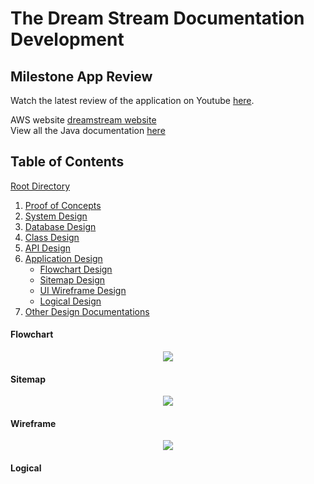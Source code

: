 # The Dream Stream Documentation Development


## Milestone App Review
Watch the latest review of the application on Youtube [here](https://www.youtube.com/embed/3njvE3QVbVk). 

AWS website [dreamstream website](http://thedreamstream.us-east-2.elasticbeanstalk.com)  
View all the Java documentation [here](https://mmitar.github.io/capstone/)

## Table of Contents
[Root Directory](https://github.com/mmitar/capstone)
1. [Proof of Concepts](https://github.com/mmitar/capstone/tree/master/_Proof%20of%20Concept)	
2. [System Design](https://github.com/mmitar/capstone/tree/master/_System%20Design)
3. [Database Design](https://github.com/mmitar/capstone/tree/master/_Database%20Design)	
4. [Class Design](https://github.com/mmitar/capstone/tree/master/_Class%20Design)	
5. [API Design](https://github.com/mmitar/capstone/tree/master/_API%20Design)
6. [Application Design](https://github.com/mmitar/capstone/tree/master/_Application%20Design)
	* [Flowchart Design](#Flowchart)
	* [Sitemap Design](#Sitemap)
	* [UI Wireframe Design](#Wireframe)
	* [Logical Design](#Logical)
7. [Other Design Documentations](https://github.com/mmitar/capstone/tree/master/_Other)

#### Flowchart
<p align="center"><img src="https://github.com/mmitar/capstone/blob/master/_Application%20Design/App%20Flowchart.png"/></p>


#### Sitemap
<p align="center"><img src="https://github.com/mmitar/capstone/blob/master/_Application%20Design/Sitemap.png"/></p>

#### Wireframe
<p align="center"><img src="https://github.com/mmitar/capstone/blob/master/_Application%20Design/Wireframes.png"/></p>

#### Logical
<p align="center"><img src=""/></p>

